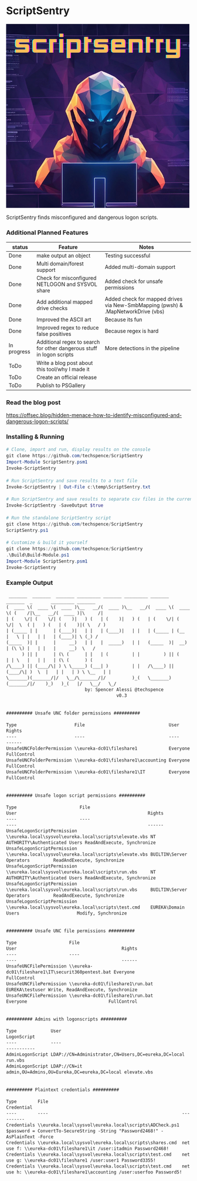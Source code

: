 # ScriptSentry
![ScriptSentry](ScriptSentry.png)

ScriptSentry finds misconfigured and dangerous logon scripts.

### Additional Planned Features
| status | Feature | Notes |
| ------ | ------ | ------ |
| Done | make output an object | Testing successful
| Done | Multi domain/forest support | Added multi-domain support |
| Done | Check for misconfigured NETLOGON and SYSVOL share | Added check for unsafe permissions |
| Done | Add additional mapped drive checks | Added check for mapped drives via New-SmbMapping (pwsh) & .MapNetworkDrive (vbs)|
| Done | Improved the ASCII art | Because its fun|
| Done | Improved regex to reduce false positives | Because regex is hard|
| In progress | Additional regex to search for other dangerous stuff in logon scripts | More detections in the pipeline |
| ToDo | Write a blog post about this tool/why I made it | |
| ToDo | Create an official release | |
| ToDo | Publish to PSGallery | |

### Read the blog post
https://offsec.blog/hidden-menace-how-to-identify-misconfigured-and-dangerous-logon-scripts/

### Installing & Running
```PowerShell
# Clone, import and run, display results on the console
git clone https://github.com/techspence/ScriptSentry
Import-Module ScriptSentry.psm1
Invoke-ScriptSentry

# Run ScriptSentry and save results to a text file
Invoke-ScriptSentry | Out-File c:\temp\ScriptSentry.txt

# Run ScriptSentry and save results to separate csv files in the current directory
Invoke-ScriptSentry -SaveOutput $true

# Run the standalone ScriptSentry script
git clone https://github.com/techspence/ScriptSentry
ScriptSentry.ps1

# Customize & build it yourself
git clone https://github.com/techspence/ScriptSentry
.\Build\Build-Module.ps1
Import-Module ScriptSentry.psm1
Invoke-ScriptSentry
```

### Example Output
```
 _______  _______  _______ _________ _______ _________ _______  _______  _       _________ _______
(  ____ \(  ____ \(  ____ )\__   __/(  ____ )\__   __/(  ____ \(  ____ \( (    /|\__   __/(  ____ )|\     /|
| (    \/| (    \/| (    )|   ) (   | (    )|   ) (   | (    \/| (    \/|  \  ( |   ) (   | (    )|( \   / )
| (_____ | |      | (____)|   | |   | (____)|   | |   | (_____ | (__    |   \ | |   | |   | (____)| \ (_) /
(_____  )| |      |     __)   | |   |  _____)   | |   (_____  )|  __)   | (\ \) |   | |   |     __)  \   /
      ) || |      | (\ (      | |   | (         | |         ) || (      | | \   |   | |   | (\ (      ) (
/\____) || (____/\| ) \ \_____) (___| )         | |   /\____) || (____/\| )  \  |   | |   | ) \ \__   | |
\_______)(_______/|/   \__/\_______/|/          )_(   \_______)(_______/|/    )_)   )_(   |/   \__/   \_/
                              by: Spencer Alessi @techspence
                                          v0.3


########## Unsafe UNC folder permissions ##########

Type                      File                                User          Rights
----                      ----                                ----          ------
UnsafeUNCFolderPermission \\eureka-dc01\fileshare1            Everyone FullControl
UnsafeUNCFolderPermission \\eureka-dc01\fileshare1\accounting Everyone FullControl
UnsafeUNCFolderPermission \\eureka-dc01\fileshare1\IT         Everyone FullControl


########## Unsafe logon script permissions ##########

Type                        File                                                   User                                                  Rights
----                        ----                                                   ----                                                  ------
UnsafeLogonScriptPermission \\eureka.local\sysvol\eureka.local\scripts\elevate.vbs NT AUTHORITY\Authenticated Users ReadAndExecute, Synchronize
UnsafeLogonScriptPermission \\eureka.local\sysvol\eureka.local\scripts\elevate.vbs BUILTIN\Server Operators         ReadAndExecute, Synchronize
UnsafeLogonScriptPermission \\eureka.local\sysvol\eureka.local\scripts\run.vbs     NT AUTHORITY\Authenticated Users ReadAndExecute, Synchronize
UnsafeLogonScriptPermission \\eureka.local\sysvol\eureka.local\scripts\run.vbs     BUILTIN\Server Operators         ReadAndExecute, Synchronize
UnsafeLogonScriptPermission \\eureka.local\sysvol\eureka.local\scripts\test.cmd    EUREKA\Domain Users                      Modify, Synchronize


########## Unsafe UNC file permissions ##########

Type                    File                                              User                                        Rights
----                    ----                                              ----                                        ------
UnsafeUNCFilePermission \\eureka-dc01\fileshare1\IT\securit360pentest.bat Everyone                               FullControl
UnsafeUNCFilePermission \\eureka-dc01\fileshare1\run.bat                  EUREKA\testuser Write, ReadAndExecute, Synchronize
UnsafeUNCFilePermission \\eureka-dc01\fileshare1\run.bat                  Everyone                               FullControl


########## Admins with logonscripts ##########

Type             User                                                      LogonScript
----             ----                                                      -----------
AdminLogonScript LDAP://CN=Administrator,CN=Users,DC=eureka,DC=local       run.vbs
AdminLogonScript LDAP://CN=it admin,OU=Admins,OU=Eureka,DC=eureka,DC=local elevate.vbs


########## Plaintext credentials ##########

Type        File                                                   Credential
----        ----                                                   ----------
Credentials \\eureka.local\sysvol\eureka.local\scripts\ADCheck.ps1 $password = ConvertTo-SecureString -String "Password2468!" -AsPlainText -Force
Credentials \\eureka.local\sysvol\eureka.local\scripts\shares.cmd  net use f: \\eureka-dc01\fileshare1\it /user:itadmin Password2468!
Credentials \\eureka.local\sysvol\eureka.local\scripts\test.cmd    net use g: \\eureka-dc01\fileshare1 /user:user1 Password3355!
Credentials \\eureka.local\sysvol\eureka.local\scripts\test.cmd    net use h: \\eureka-dc01\fileshare1\accounting /user:userfoo Password5!
```